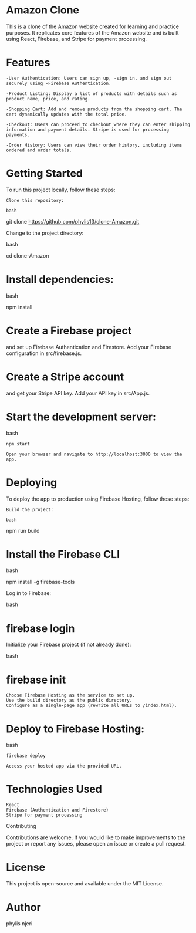 

# Amazon Clone

This is a clone of the Amazon website created for learning and practice purposes. It replicates core features of the Amazon website and is built using React, Firebase, and Stripe for payment processing.
# Features

    -User Authentication: Users can sign up, -sign in, and sign out securely using -Firebase Authentication.

    -Product Listing: Display a list of products with details such as product name, price, and rating.

    -Shopping Cart: Add and remove products from the shopping cart. The cart dynamically updates with the total price.

    -Checkout: Users can proceed to checkout where they can enter shipping information and payment details. Stripe is used for processing payments.

    -Order History: Users can view their order history, including items ordered and order totals.

# Getting Started

To run this project locally, follow these steps:

    Clone this repository:

    bash

git clone https://github.com/phylis13/clone-Amazon.git

Change to the project directory:

bash

cd clone-Amazon

# Install dependencies:

bash

npm install

# Create a Firebase project
 and set up Firebase Authentication and Firestore. Add your Firebase configuration in src/firebase.js.

# Create a Stripe account
 and get your Stripe API key. Add your API key in src/App.js.

 # Start the development server:

bash

    npm start

    Open your browser and navigate to http://localhost:3000 to view the app.

# Deploying

To deploy the app to production using Firebase Hosting, follow these steps:

    Build the project:

    bash

npm run build

# Install the Firebase CLI 
bash

npm install -g firebase-tools

Log in to Firebase:

bash

# firebase login

Initialize your Firebase project (if not already done):

bash

# firebase init

    Choose Firebase Hosting as the service to set up.
    Use the build directory as the public directory.
    Configure as a single-page app (rewrite all URLs to /index.html).

# Deploy to Firebase Hosting:

bash

    firebase deploy

    Access your hosted app via the provided URL.

# Technologies Used

    React
    Firebase (Authentication and Firestore)
    Stripe for payment processing

Contributing

Contributions are welcome. If you would like to make improvements to the project or report any issues, please open an issue or create a pull request.
# License

This project is open-source and available under the MIT License.
# Author
phylis njeri
